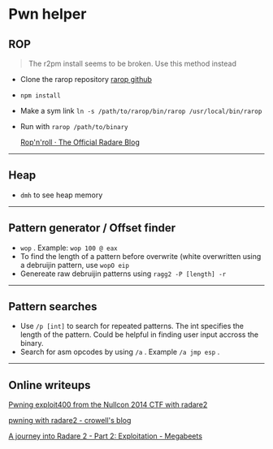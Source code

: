 <!-- TITLE: Pwn helper -->
# Pwn helper

## ROP
  > The r2pm install seems to be broken. Use this method instead 

- Clone the rarop repository 
	[rarop github](https://github.com/jpenalbae/rarop)
- `npm install`
- Make a sym link `ln -s /path/to/rarop/bin/rarop /usr/local/bin/rarop` 
- Run with `rarop /path/to/binary`

  [Rop'n'roll · The Official Radare Blog](http://radare.today/posts/ropnroll/)

---

## Heap
  - `dmh` to see heap memory

---

## Pattern generator / Offset finder
  - `wop` . Example: `wop 100 @ eax`
  - To find the length of a pattern before overwrite (white overwritten using a debruijin pattern, use `wopO eip`
  - Genereate raw debruijin patterns using `ragg2 -P [length] -r`

---

## Pattern searches
  - Use `/p [int]` to search for repeated patterns. The int specifies the length of the pattern. Could be helpful in finding user input accross the binary.
  - Search for asm opcodes by using `/a` . Example `/a jmp esp` .

---

## Online writeups

  [Pwning exploit400 from the Nullcon 2014 CTF with radare2](https://dustri.org/b/pwning-exploit400-from-the-nullcon-2014-ctf-with-radare2.html)

  [pwning with radare2 - crowell's blog](http://crowell.github.io/blog/2014/11/23/pwning-with-radare2/)

  [A journey into Radare 2 - Part 2: Exploitation - Megabeets](https://www.megabeets.net/a-journey-into-radare-2-part-2/)
